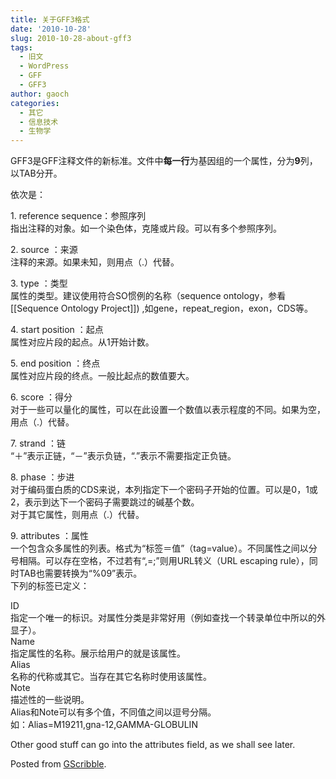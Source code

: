 ```yaml
---
title: 关于GFF3格式
date: '2010-10-28'
slug: 2010-10-28-about-gff3
tags:
  - 旧文
  - WordPress
  - GFF
  - GFF3
author: gaoch
categories:
  - 其它
  - 信息技术
  - 生物学
---
```



GFF3是GFF注释文件的新标准。文件中**每一行**为基因组的一个属性，分为**9**列，以TAB分开。

依次是：

1\. reference sequence：参照序列  
指出注释的对象。如一个染色体，克隆或片段。可以有多个参照序列。

2\. source ：来源  
注释的来源。如果未知，则用点（.）代替。

3\. type ：类型  
属性的类型。建议使用符合SO惯例的名称（sequence
ontology，参看\[\[Sequence Ontology Project\]\])
,如gene，repeat\_region，exon，CDS等。

4\. start position ：起点  
属性对应片段的起点。从1开始计数。

5\. end position ：终点  
属性对应片段的终点。一般比起点的数值要大。

6\. score ：得分  
对于一些可以量化的属性，可以在此设置一个数值以表示程度的不同。如果为空，用点（.）代替。

7\. strand ：链  
“＋”表示正链，“－”表示负链，“.”表示不需要指定正负链。

8\. phase ：步进  
对于编码蛋白质的CDS来说，本列指定下一个密码子开始的位置。可以是0，1或2，表示到达下一个密码子需要跳过的碱基个数。  
对于其它属性，则用点（.）代替。

9\. attributes ：属性  
一个包含众多属性的列表。格式为“标签＝值”（tag=value）。不同属性之间以分号相隔。可以存在空格，不过若有“,=;”则用URL转义（URL
escaping rule），同时TAB也需要转换为“%09”表示。  
下列的标签已定义：

ID  
指定一个唯一的标识。对属性分类是非常好用（例如查找一个转录单位中所以的外显子）。  
Name  
指定属性的名称。展示给用户的就是该属性。  
Alias  
名称的代称或其它。当存在其它名称时使用该属性。  
Note  
描述性的一些说明。  
Alias和Note可以有多个值，不同值之间以逗号分隔。  
如：Alias=M19211,gna-12,GAMMA-GLOBULIN

Other good stuff can go into the attributes field, as we shall see
later.

Posted from [GScribble](http://sourceforge.net/projects/gscribble/).
